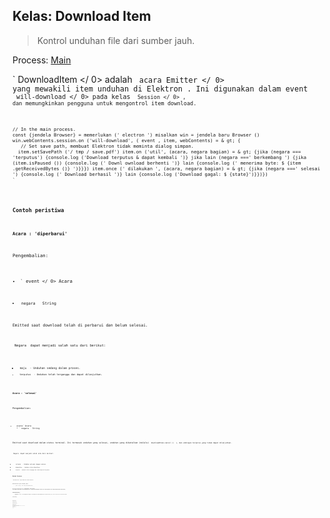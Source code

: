 ## Kelas: Download Item

> Kontrol unduhan file dari sumber jauh.

Process: [Main](../glossary.md#main-process)

` DownloadItem </ 0> adalah <code> acara Emitter </ 0> yang mewakili item unduhan di Elektron .
Ini digunakan dalam event <code> will-download </ 0>  pada kelas <code> Session </ 0> , dan memungkinkan pengguna untuk mengontrol item download.</p>

<pre><code class="javascript">// In the main process.
const {jendela Browser} = memerlukan (' electron ') misalkan win = jendela baru Browser () win.webContents.session.on ('will-download', ( event , item, webContents) = & gt; {
   // Set save path, membuat Elektron tidak meminta dialog simpan.
  item.setSavePath ('/ tmp / save.pdf') item.on ('util', (acara, negara bagian) = & gt; {jika (negara === 'terputus') {console.log ('Download terputus & dapat kembali ')} jika lain (negara ===' berkembang ') {jika (item.isPaused ()) {console.log (' Downl ownload berhenti ')} lain {console.log (' menerima byte: $ {item .getReceivedBytes ()} ')}}}) item.once (' dilakukan ', (acara, negara bagian) = & gt; {jika (negara ===' selesai ') {console.log (' Download berhasil ')} lain {console.log ('Download gagal: $ {state}')}})})
`</pre> 

### Contoh peristiwa

#### Acara : 'diperbarui'

Pengembalian:

* ` event </ 0>  Acara</li>
<li><code> negara </ 0>  String</li>
</ul>

<p>Emitted saat download telah di perbarui dan belum selesai.</p>

<p><code> Negara </ 0> dapat menjadi salah satu dari berikut:</p>

<ul>
<li><code> maju </ 0> - Unduhan sedang dalam proses.</li>
<li><code> terputus </ 0> - Unduhan telah terganggu dan dapat dilanjutkan.</li>
</ul>

<h4>Acara : 'selesai'</h4>

<p>Pengembalian:</p>

<ul>
<li><code>acara` Acara
* ` negara </ 0>  String</li>
</ul>

<p>Emitted saat download dalam status terminal. Ini termasuk unduhan yang selesai, unduhan yang dibatalkan (melalui <code> downloadItem.cancel () </ 0> ), dan undingan terputus yang tidak dapat dilanjutkan.</p>

<p><code> Negara </ 0> dapat menjadi salah satu dari berikut:</p>

<ul>
<li><code> selesai </ 0> - Unduhan selesai dengan sukses.</li>
<li><code> dibatalkan </ 0> - Unduhan telah dibatalkan.</li>
<li><code> terputus </ 0> - Unduhan telah terganggu dan tidak dapat dilanjutkan.</li>
</ul>

<h3>Metode Instance</h3>

<p><code> download Item </ 0> objek memiliki metode berikut:</p>

<h4><code>download Item.set jalan tersimpan (jalan)`</h4> 
    * ` jalan </ 0> String - Atur file path download item.</li>
</ul>

<p>API hanya tersedia dalam sesi <code> akan mengunduh </ 0> fungsi callback.
Jika pengguna tidak mengatur jalur simpan melalui API , Elektron akan menggunakan rutinitas asli untuk menentukan jalur simpan (Biasanya meminta dialog simpan).</p>

<h4><code>downloadItem.getSavePath ()`</h4> 
        Mengembalikan ` String </ 0> - Jalur penyimpanan item unduhan. Ini akan menjadi jalur yang ditetapkan melalui <code> downloadItem.setSavePath (jalur) </ 0> atau jalur yang dipilih dari dialog simpan yang ditunjukkan.</p>

<h4><code>download Item.jedah ()`</h4> 
        
        Jeda unduhan.
        
        #### `downloadItem.fi jeda ()`
        
        Mengembalikan ` Boolean </ 0> - Apakah unduhan dijeda.</p>

<h4><code>downloadItem.lanjut ()`</h4> 
        
        Melanjutkan pengunduhan yang telah dijeda.
        
        ** Catatan: </ 0> Untuk mengaktifkan download ulang server yang Anda unduh harus mendukung permintaan jangkauan dan memberikan nilai header ` Last-Modified </ 1> dan <code> ETag </ 1> . Jika tidak <code> lanjut () </ 0> akan memberhentikan byte yang telah diterima sebelumnya dan memulai kembali unduhan dari awal.</p>

<h4><code>download Item.bisa lanjut ()`</h4> 
        
        Returns `Boolean` - Whether the download can resume.
        
        #### `download Item.batal ()`
        
        Membatalkan operasi unduh.
        
        #### `downloadItem.dapatkan Url ()`
        
        Mengembalikan ` String </ 0> - Urutan asal tempat item tersebut didownload.</p>

<h4><code>downloadItem.dapatkan tipe pantonim ()`</h4> 
        
        Mengembalikan ` String </ 0> - Jenis file mime.</p>

<h4><code>downloadItem. Telah mengguna sikap ()`</h4> 
        
        Mengembalikan ` Boolean </ 0> - Apakah pengunduhan memiliki isyarat pengguna.</p>

<h4><code>downloadItem.dapatkan nama file ()`</h4> 
        
        Mengembalikan ` String </ 0> - Nama file dari item unduhan.</p>

<p><strong> Catatan: </ 0> Nama file tidak selalu sama dengan yang sebenarnya tersimpan di 
disk lokal . Jika pengguna mengubah nama file dalam dialog tabungan yang diminta, nama sebenarnya dari file yang tersimpan akan berbeda.</p>

<h4><code>downloadItem.dpatkan Total Byte ()`</h4> 
        
        Mengembalikan ` Integer </ 0> - Ukuran total dalam byte dari item unduhan.</p>

<p>Jika ukurannya tidak diketahui, ia mengembalikan 0.</p>

<h4><code>downloadItem.dapat di terima Byte()`</h4> 
        
        Mengembalikan `Integer` - byte yang diterima dari item unduhan.
        
        #### `downloadItem.getContentDisposition ()`
        
        Mengembalikan ` String </ 0> - Bidang Content-Disposition dari header tanggapan.</p>

<h4><code>downloadItem.getState ()`</h4> 
        
        Mengembalikan `String` - Kondisi saat ini. Bisa `maju`, `selesai`, `dibatalkan` atau `terputus`.
        
        **Catatan:** Metode berikut berguna secara khusus untuk melanjutkan a `membatalkan` item saat sesi dimulai ulang.
        
        #### `downloadItem.getURLChain ()`
        
        Mengembalikan ` String [] </ 0> - Rantai url lengkap item termasuk pengalihan apa pun.</p>

<h4><code>downloadItem.getLastModifiedTime ()`</h4> 
        
        Mengembalikan ` String </ 0> - Nilai header Terakhir-Diubah.</p>

<h4><code>downloadItem.getETag ()`</h4> 
        
        Mengembalikan ` String </ 0> - nilai header ETag.</p>

<h4><code>downloadItem.getStartTime ()`</h4> 
        
        Mengembalikan  Ganda </ 0> - Jumlah detik sejak zaman UNIX saat unduhan dimulai.</p>